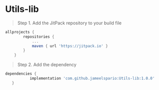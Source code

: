 # Utils-lib

> Step 1. Add the JitPack repository to your build file

```gradle
allprojects {
		repositories {
			...
			maven { url 'https://jitpack.io' }
		}
	}
  ```
  
  > Step 2. Add the dependency
  
 ```gradle
 dependencies {
	        implementation 'com.github.jameelspario:Utils-lib:1.0.0'
	}
  ```
